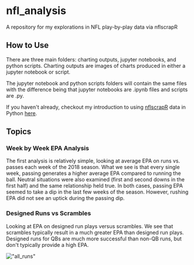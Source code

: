 # nfl_analysis
A repository for my explorations in NFL play-by-play data via nflscrapR

## How to Use
There are three main folders: charting outputs, jupyter notebooks, and python scripts. Charting outputs are images of charts produced in either a jupyter notebook or script.

The jupyter notebook and python scripts folders will contain the same files with the difference being that jupyter notebooks are .ipynb files and scripts are .py.

If you haven't already, checkout my introduction to using [nflscrapR](https://github.com/maksimhorowitz/nflscrapR) data in Python [here](https://gist.github.com/Deryck97/fa4abc0e66b77922634be9f51f9a1052).

## Topics

### Week by Week EPA Analysis
The first analysis is relatively simple, looking at average EPA on runs vs. passes each week of the 2018 season. What we see is that every single week, passing generates a higher average EPA compared to running the ball. Neutral situations were also examined (first and second downs in the first half) and the same relationship held true. In both cases, passing EPA seemed to take a dip in the last few weeks of the season. However, rushing EPA did not see an uptick during the passing dip. 

### Designed Runs vs Scrambles
Looking at EPA on designed run plays versus scrambles. We see that scrambles typically result in a much greater EPA than designed run plays. Designed runs for QBs are much more successful than non-QB runs, but don't typically provide a high EPA. 

!["all_runs"](https://user-images.githubusercontent.com/38873110/62161389-90f9a900-b305-11e9-919d-af8f02f01bf8.PNG)
